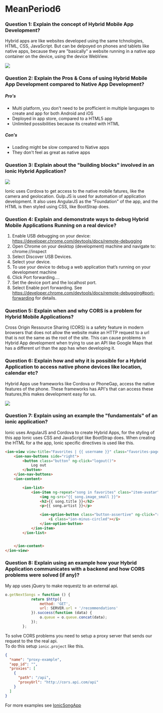 # MeanPeriod6
### Question 1: Explain the concept of Hybrid Mobile App Development?

Hybrid apps are like websites developed using the same tchnologies, HTML, CSS, JavaScript. But can be delpoyed on phones and tablets like native apps, because they are "basically" a website running in a native app container on the device, using the device WebView. 

![](http://developer.telerik.com/wp-content/uploads/2015/03/hybrid-app-architecture.png)

### Question 2: Explain the Pros & Cons of using Hybrid Mobile App Development compared to Native App Development?

##### Pro's 
* Multi platform, you don't need to be profficient in multiple languages to create and app for both Android and iOS
* Deployed in app store, compared to a HTML5 app
* Unlimited possibilities because its created with HTML

##### Con's
* Loading might be slow compared to Native apps
* They don't feel as great as native apps


### Question 3: Explain about the "building blocks" involved in an ionic Hybrid Application?

![](http://image.slidesharecdn.com/aqdcjl9zqhcxm1noviyy-signature-7873c75031ac31677418d06ca1135ba58cf1db5a062456d83a04778887726afe-poli-151012220109-lva1-app6891/95/build-consumer-apps-using-mobile-sdk-and-ionic-framework-10-638.jpg?cb=1444691183)

Ionic uses Cordova to get access to the native mobile fatures, like the camera and geolocation. Gulp.JS is used for automation of application development. It also uses AngularJS as the "Foundation" of the app, and the HTML is then styled using CSS, like BootStrap does.


### Question 4: Explain and demonstrate ways to debug Hybrid Mobile Applications Running on a real device?
1. Enable USB debugging on your device: https://developer.chrome.com/devtools/docs/remote-debugging
2. Open Chrome on your desktop (development) machine and navigate to: chrome://inspect
3. Select Discover USB Devices.
4. Select your device.
5. To use your device to debug a web application that’s running on your development machine
6. Click Port forwarding….
7. Set the device port and the localhost port.
8. Select Enable port forwarding. See https://developer.chrome.com/devtools/docs/remote-debugging#port-forwarding for details.


### Question 5: Explain when and why CORS is a problem for Hybrid Mobile Applications?
Cross Origin Ressource Sharing (CORS) is a safety feature in modern browsers that does not allow the website make an HTTP request to a url that is not the same as the root of the site. This can cause problems in Hybrid App development when trying to use an API like Google Maps that has a different url than the app has when developing it. 

### Question 6: Explain how and why it is possible for a Hybrid Application to access native phone devices like location, calendar etc?
Hybrid Apps use frameworks like Cordova or PhoneGap, access the native features of the phone. These frameworks has API's that can access these features,this makes development easy for us. 

![](http://image.slidesharecdn.com/0809cordova-140407070826-phpapp01/95/apache-cordova-4-638.jpg?cb=1396854760)


### Question 7: Explain using an example the "fundamentals" of an ionic application?
Ionic uses AngularJS and Cordova to create Hybrid Apps, for the styling of this app Ionic uses CSS and JavaScript like BootStrap does. 
When creating the HTML for a the app, Ionic specific directives is used like this.
```html
<ion-view view-title="Favorites | {{ username }}" class="favorites-page">
    <ion-nav-buttons side="right">
        <button class="button" ng-click="logout()">
            Log out
        </button>
    </ion-nav-buttons>
    <ion-content>

        <ion-list>
            <ion-item ng-repeat="song in favorites" class="item-avatar" ng-click="openSong(song)">
                <img ng-src="{{ song.image_small }}">
                <h2>{{ song.title }}</h2>
                <p>{{ song.artist }}</p>

                <ion-option-button class="button-assertive" ng-click="removeSong(song, $index)">
                    <i class="ion-minus-circled"></i>
                </ion-option-button>
            </ion-item>
        </ion-list>


    </ion-content>
</ion-view>
```


### Question 8: Explain using an example how your Hybrid Application communicates with a backend and how CORS problems were solved (if any)?

My app uses jQuery to make requestz to an external api.
```javascript
o.getNextSongs = function () {
            return $http({
                method: 'GET',
                url: SERVER.url + '/recommendations'
            }).success(function (data) {
                o.queue = o.queue.concat(data);
            });
        };
```
To solve CORS problems you need to setup a proxy server that sends our request to the the real api.  
To do this setup ```ionic.project``` like this.
```json
{
  "name": "proxy-example",
  "app_id": "",
  "proxies": [
    {
      "path": "/api",
      "proxyUrl": "http://cors.api.com/api"
    }
  ]
}
```

For more examples see [IonicSongApp]

[IonicSongApp]: <https://github.com/JonasRafn/ionicsongapp>